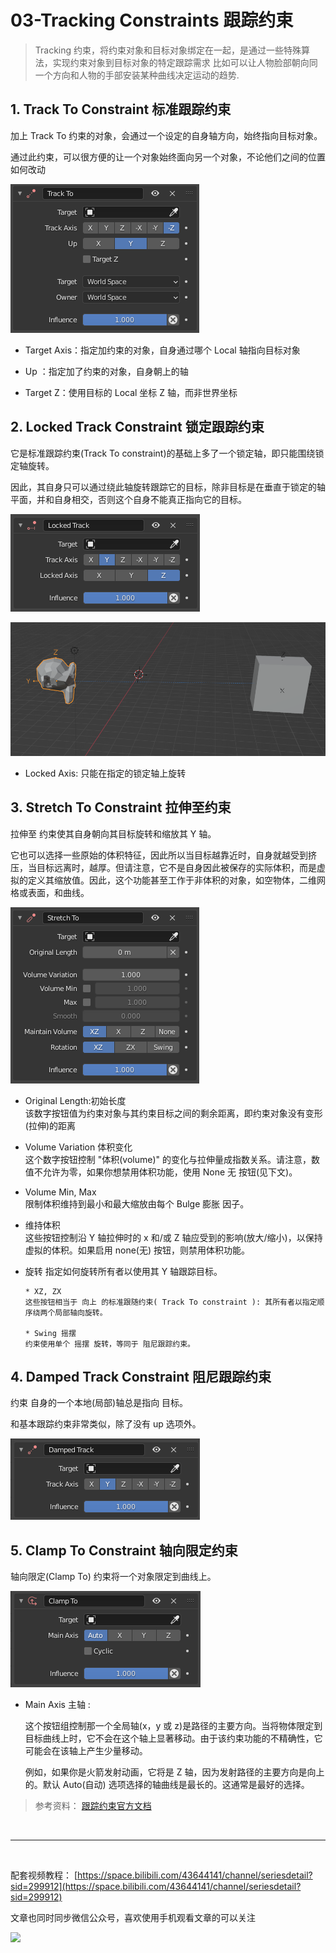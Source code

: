 # 03-Tracking Constraints 跟踪约束

>Tracking 约束，将约束对象和目标对象绑定在一起，是通过一些特殊算法，实现约束对象到目标对象的特定跟踪需求
>比如可以让人物脸部朝向同一个方向和人物的手部安装某种曲线决定运动的趋势.

## 1. Track To Constraint 标准跟踪约束

加上 Track To 约束的对象，会通过一个设定的自身轴方向，始终指向目标对象。

通过此约束，可以很方便的让一个对象始终面向另一个对象，不论他们之间的位置如何改动

![](../../../imgs/animation_constraints_tracking_track-to_panel.png)

- Target Axis：指定加约束的对象，自身通过哪个 Local 轴指向目标对象

- Up ：指定加了约束的对象，自身朝上的轴

- Target Z：使用目标的 Local 坐标 Z 轴，而非世界坐标

## 2. Locked Track Constraint 锁定跟踪约束

它是标准跟踪约束(Track To constraint)的基础上多了一个锁定轴，即只能围绕锁定轴旋转。

因此，其自身只可以通过绕此轴旋转跟踪它的目标，除非目标是在垂直于锁定的轴平面，并和自身相交，否则这个自身不能真正指向它的目标。

![](../../../imgs/animation_constraints_tracking_locked-track_panel.png)

![](2022-10-11-16-06-34.png)
- Locked Axis: 只能在指定的锁定轴上旋转

## 3. Stretch To Constraint 拉伸至约束

拉伸至 约束使其自身朝向其目标旋转和缩放其 Y 轴。

它也可以选择一些原始的体积特征，因此所以当目标越靠近时，自身就越受到挤压，当目标远离时，越厚。但请注意，它不是自身因此被保存的实际体积，而是虚拟的定义其缩放值。因此，这个功能甚至工作于非体积的对象，如空物体，二维网格或表面，和曲线。

![](../../../imgs/animation_constraints_tracking_stretch-to_panel.png)

- Original Length:初始长度  
  该数字按钮值为约束对象与其约束目标之间的剩余距离，即约束对象没有变形(拉伸)的距离

- Volume Variation 体积变化  
  这个数字按钮控制 "体积(volume)" 的变化与拉伸量成指数关系。请注意，数值不允许为零，如果你想禁用体积功能，使用 None 无 按钮(见下文)。

- Volume Min, Max  
  限制体积维持到最小和最大缩放由每个 Bulge 膨胀 因子。

- 维持体积  
  这些按钮控制沿 Y 轴拉伸时的 x 和/或 Z 轴应受到的影响(放大/缩小)，以保持虚拟的体积。如果启用 none(无) 按钮，则禁用体积功能。

- 旋转
  指定如何旋转所有者以使用其 Y 轴跟踪目标。

      * XZ, ZX
      这些按钮相当于 向上 的标准跟随约束( Track To constraint ): 其所有者以指定顺序绕两个局部轴向旋转。

      * Swing 摇摆
      约束使用单个 摇摆 旋转，等同于 阻尼跟踪约束。

## 4. Damped Track Constraint 阻尼跟踪约束

约束 自身的一个本地(局部)轴总是指向 目标。

和基本跟踪约束非常类似，除了没有 up 选项外。

![](../../../imgs/animation_constraints_tracking_damped-track_panel.png)

## 5. Clamp To Constraint 轴向限定约束

轴向限定(Clamp To) 约束将一个对象限定到曲线上。

![](../../../imgs/animation_constraints_tracking_clamp-to_panel.png)

- Main Axis 主轴 :

  这个按钮组控制那一个全局轴(x，y 或 z)是路径的主要方向。当将物体限定到目标曲线上时，它不会在这个轴上显著移动。由于该约束功能的不精确性，它可能会在该轴上产生少量移动。

  例如，如果你是火箭发射动画，它将是 Z 轴，因为发射路径的主要方向是向上的。默认 Auto(自动) 选项选择的轴曲线是最长的。这通常是最好的选择。

> 参考资料：
> [跟踪约束官方文档](https://docs.blender.org/manual/zh-hans/3.0/animation/constraints/index.html#tracking)

<br>
<hr>
<br>

配套视频教程：
[https://space.bilibili.com/43644141/channel/seriesdetail?sid=299912](https://space.bilibili.com/43644141/channel/seriesdetail?sid=299912)

文章也同时同步微信公众号，喜欢使用手机观看文章的可以关注

![](../../imgs/微信公众号二维码.jpg)
